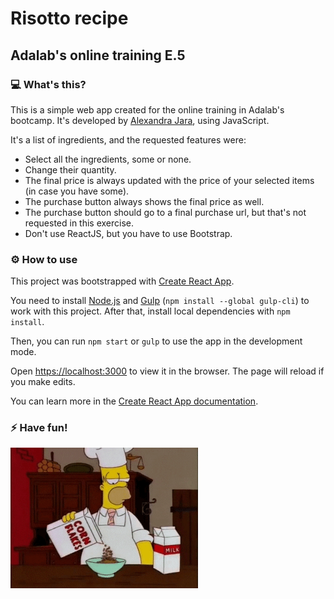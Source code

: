 # Risotto recipe
## Adalab's online training E.5

### 💻 What's this?

This is a simple web app created for the online training in Adalab's bootcamp. It's developed by [Alexandra Jara](https://github.com/alexandrajaramz), using JavaScript.

It's a list of ingredients, and the requested features were:
- Select all the ingredients, some or none.
- Change their quantity.
- The final price is always updated with the price of your selected items (in case you have some).
- The purchase button always shows the final price as well.
- The purchase button should go to a final purchase url, but that's not requested in this exercise.
- Don't use ReactJS, but you have to use Bootstrap.

### ⚙️ How to use

This project was bootstrapped with [Create React App](https://github.com/facebook/create-react-app).

You need to install [Node.js](https://nodejs.org/) and [Gulp](https://gulpjs.com) (`npm install --global gulp-cli`) to work with this project. After that, install local dependencies with `npm install`.

Then, you can run `npm start` or `gulp` to use the app in the development mode.

Open [https://localhost:3000](https://localhost:3000) to view it in the browser. The page will reload if you make edits.

You can learn more in the [Create React App documentation](https://facebook.github.io/create-react-app/docs/getting-started).

### ⚡️ Have fun!
<img src="./cooking.gif" alt="Homer cooking" width="300px">
